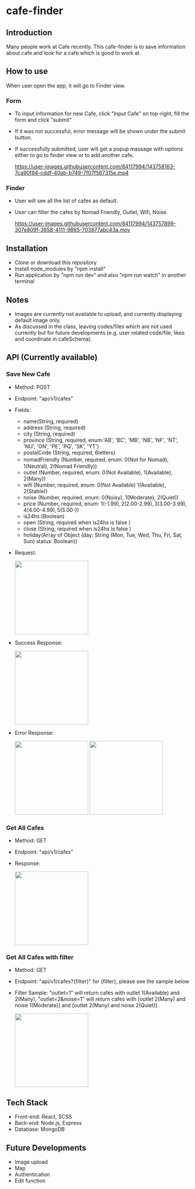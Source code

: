# cafe-finder
## Introduction
Many people work at Cafe recently.
This cafe-finder is to save information about cafe and look for a cafe which is good to work at.

## How to use 
When user open the app, it will go to Finder view.

### Form 
- To input information for new Cafe, click "Input Cafe" on top-right, fill the form and click "submit"
- If it was not successful, error message will be shown under the submit button.
- If successfully submitted, user will get a popup massage with options either to go to finder view or to add another cafe. 

    https://user-images.githubusercontent.com/84117994/143758163-7ca90f84-cddf-40ab-b749-7f07f567315e.mp4
### Finder 
- User will see all the list of cafes as default. 
- User can filter the cafes by Nomad Friendly, Outlet, Wifi, Noise.

    https://user-images.githubusercontent.com/84117994/143757899-307e809f-3858-4111-9865-703877abc43a.mov

## Installation 
- Clone or download this repository
- Install node_modules by "npm install"
- Run application by "npm run dev" and also "npm run watch" in another terminal

## Notes
- Images are currently not available to upload, and currently displaying default image only.
- As discussed in the class, leaving codes/files which are not used currently but for future developments (e.g. user related code/file, likes and coordinate in cafeSchema). 


## API (Currently available)
### Save New Cafe 
- Method: POST
- Endpoint: "api/v1/cafes"
- Fields: 
    - name(String, required)
    - address (String, required)
    - city (String, required) 
    - province (String, required, enum:'AB', 'BC', 'MB', 'NB', 'NF', 'NT', 'NU', 'ON', 'PE', 'PQ', 'SK', 'YT')
    - postalCode (String, required, 6letters)
    - nomadFriendly (Number, required, enum: 0(Not for Nomad),　1(Neutral), 2(Nomad Friendly))
    - outlet (Number, required, enum: 0(Not Available), 1(Available), 2(Many))
    - wifi (Number, required, enum: 0(Not Available) 1(Available), 2(Stable))
    - noise (Number, required, enum: 0(Noisy), 1(Moderate), 2(Quiet))
    - price (Number, required, enum: 1(-$1.99), 2($2.00-$2.99), 3($3.00-$3.99), 4($4.00-$4.99), 5($5.00-))
    - is24hs (Boolean)
    - open (String, required when is24hs is false )
    - close (String, required when is24hs is false ) 
    - holiday(Array of Object (day: String (Mon, Tue, Wed, Thu, Fri, Sat, Sun) status: Boolean))
- Request:
    
     <img src="https://user-images.githubusercontent.com/84117994/143733927-30a0aff8-f8ee-48a6-8c0d-754eaa01f284.png" width=200px>

- Success Response: 

     <img src="https://user-images.githubusercontent.com/84117994/143733993-b1b48852-b5e5-42d8-a20a-5e855aefcd10.png" width=200px>

- Error Response: 

     <img src="https://user-images.githubusercontent.com/84117994/143734015-e39530b4-aa82-4284-9195-b31cc9b1d803.png" width=200px>

     <img src="https://user-images.githubusercontent.com/84117994/143734053-008713f2-9ac0-4dd3-ba76-2be4b9afce16.png" width=200px>

### Get All Cafes
- Method: GET
- Endpoint: "api/v1/cafes"  
- Response: 

     <img src="https://user-images.githubusercontent.com/84117994/143733892-a811520a-09f3-40b8-8219-ce82c5714440.png" width=200px>

### Get All Cafes with filter
- Method: GET
- Endpoint: "api/v1/cafes?{filter}" for {filter}, please see the sample below
- Filter Sample: "outlet=1" will return cafes with outlet 1(Available) and 2(Many),
"outlet=2&noise=1" will return cafes with [outlet 2(Many) and noise 1(Moderate)] and [outlet 2(Many) and noise 2(Quiet)] 

   <img src="https://user-images.githubusercontent.com/84117994/143734496-44fff2e6-ba91-4cb3-a98f-04424377cdf0.png" width=200px>


## Tech Stack 
- Front-end: React, SCSS
- Back-end: Node.js, Express
- Database: MongoDB


## Future Developments
- Image upload
- Map 
- Authentication 
- Edit function
